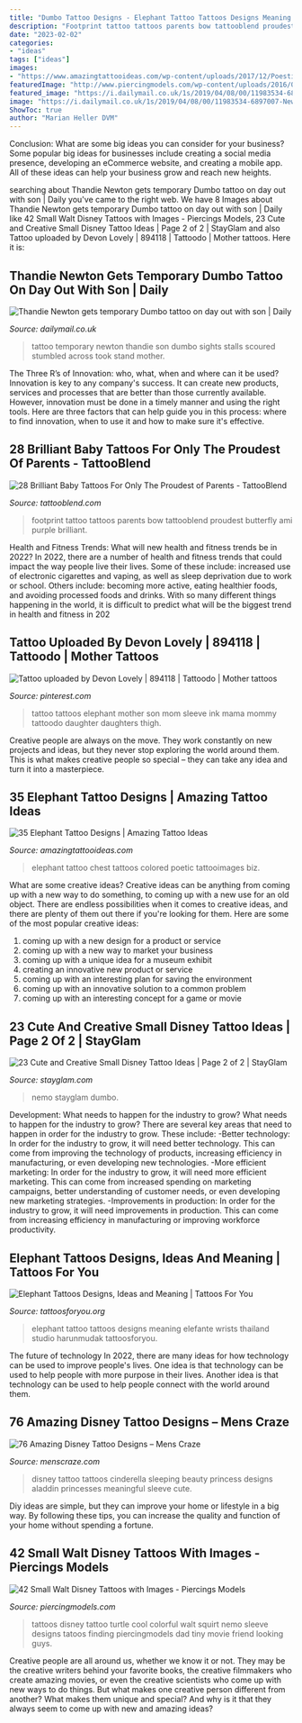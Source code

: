 ```yaml
---
title: "Dumbo Tattoo Designs - Elephant Tattoo Tattoos Designs Meaning Elefante Wrists Thailand Studio Harunmudak Tattoosforyou"
description: "Footprint tattoo tattoos parents bow tattooblend proudest butterfly ami purple brilliant"
date: "2023-02-02"
categories:
- "ideas"
tags: ["ideas"]
images:
- "https://www.amazingtattooideas.com/wp-content/uploads/2017/12/Poestic-Elephant-Chest-Tattoo.jpg"
featuredImage: "http://www.piercingmodels.com/wp-content/uploads/2016/02/squirt-disney-tattoos.jpg"
featured_image: "https://i.dailymail.co.uk/1s/2019/04/08/00/11983534-6897007-New_ink_The_actress_got_a_temporary_tattoo_of_the_iconic_cartoon-m-154_1554680879211.jpg"
image: "https://i.dailymail.co.uk/1s/2019/04/08/00/11983534-6897007-New_ink_The_actress_got_a_temporary_tattoo_of_the_iconic_cartoon-m-154_1554680879211.jpg"
ShowToc: true
author: "Marian Heller DVM"
---
```



Conclusion: What are some big ideas you can consider for your business?
Some popular big ideas for businesses include creating a social media presence, developing an eCommerce website, and creating a mobile app. All of these ideas can help your business grow and reach new heights.

	

		
searching about Thandie Newton gets temporary Dumbo tattoo on day out with son | Daily you've came to the right web. We have 8 Images about Thandie Newton gets temporary Dumbo tattoo on day out with son | Daily like 42 Small Walt Disney Tattoos with Images - Piercings Models, 23 Cute and Creative Small Disney Tattoo Ideas | Page 2 of 2 | StayGlam and also Tattoo uploaded by Devon Lovely | 894118 | Tattoodo | Mother tattoos. Here it is:
		
    
## Thandie Newton Gets Temporary Dumbo Tattoo On Day Out With Son | Daily

<img loading=lazy src="https://i.dailymail.co.uk/1s/2019/04/08/00/11983534-6897007-New_ink_The_actress_got_a_temporary_tattoo_of_the_iconic_cartoon-m-154_1554680879211.jpg" onerror="this.onerror=null;this.src='https://tse1.mm.bing.net/th?id=OIP.shV1lAdg2VcNfam8p4n-bAHaNy&amp;pid=15.1';" alt="Thandie Newton gets temporary Dumbo tattoo on day out with son | Daily">

_Source: dailymail.co.uk_

>tattoo temporary newton thandie son dumbo sights stalls scoured stumbled across took stand mother. 

	

The Three R’s of Innovation: who, what, when and where can it be used?
Innovation is key to any company's success. It can create new products, services and processes that are better than those currently available. However, innovation must be done in a timely manner and using the right tools. Here are three factors that can help guide you in this process: where to find innovation, when to use it and how to make sure it's effective.

    
## 28 Brilliant Baby Tattoos For Only The Proudest Of Parents - TattooBlend

<img loading=lazy src="https://tattooblend.com/wp-content/uploads/2016/02/baby-tattoo.jpg" onerror="this.onerror=null;this.src='https://tse1.mm.bing.net/th?id=OIP.jsI3PpQm1ath7NNc30shawHaHc&amp;pid=15.1';" alt="28 Brilliant Baby Tattoos For Only The Proudest of Parents - TattooBlend">

_Source: tattooblend.com_

>footprint tattoo tattoos parents bow tattooblend proudest butterfly ami purple brilliant. 

	

Health and Fitness Trends: What will new health and fitness trends be in 2022?
In 2022, there are a number of health and fitness trends that could impact the way people live their lives. Some of these include: increased use of electronic cigarettes and vaping, as well as sleep deprivation due to work or school. Others include: becoming more active, eating healthier foods, and avoiding processed foods and drinks. With so many different things happening in the world, it is difficult to predict what will be the biggest trend in health and fitness in 202
    
## Tattoo Uploaded By Devon Lovely | 894118 | Tattoodo | Mother Tattoos

<img loading=lazy src="https://i.pinimg.com/originals/6b/a7/50/6ba750bbb834a3823acc320ebc750b19.jpg" onerror="this.onerror=null;this.src='https://tse4.mm.bing.net/th?id=OIP.3taOskM5BV7bPooqyqFWywAAAA&amp;pid=15.1';" alt="Tattoo uploaded by Devon Lovely | 894118 | Tattoodo | Mother tattoos">

_Source: pinterest.com_

>tattoo tattoos elephant mother son mom sleeve ink mama mommy tattoodo daughter daughters thigh. 

	

Creative people are always on the move. They work constantly on new projects and ideas, but they never stop exploring the world around them. This is what makes creative people so special – they can take any idea and turn it into a masterpiece.

    
## 35 Elephant Tattoo Designs | Amazing Tattoo Ideas

<img loading=lazy src="https://www.amazingtattooideas.com/wp-content/uploads/2017/12/Poestic-Elephant-Chest-Tattoo.jpg" onerror="this.onerror=null;this.src='https://tse4.mm.bing.net/th?id=OIP.QDeHCxvfnIHi4D0__DQWaQHaHM&amp;pid=15.1';" alt="35 Elephant Tattoo Designs | Amazing Tattoo Ideas">

_Source: amazingtattooideas.com_

>elephant tattoo chest tattoos colored poetic tattooimages biz. 

	

What are some creative ideas?
Creative ideas can be anything from coming up with a new way to do something, to coming up with a new use for an old object. There are endless possibilities when it comes to creative ideas, and there are plenty of them out there if you're looking for them. Here are some of the most popular creative ideas: 
1. coming up with a new design for a product or service 
2. coming up with a new way to market your business 
3. coming up with a unique idea for a museum exhibit 
4. creating an innovative new product or service 
5. coming up with an interesting plan for saving the environment 
6. coming up with an innovative solution to a common problem 
7. coming up with an interesting concept for a game or movie 

    
## 23 Cute And Creative Small Disney Tattoo Ideas | Page 2 Of 2 | StayGlam

<img loading=lazy src="https://stayglam.com/wp-content/uploads/2017/07/sandytattoo_20067425_103235863685921_4632425251563634688_nresize.jpg" onerror="this.onerror=null;this.src='https://tse4.mm.bing.net/th?id=OIP.6wWjvOGl8mS1zvAt6kWJpAHaHa&amp;pid=15.1';" alt="23 Cute and Creative Small Disney Tattoo Ideas | Page 2 of 2 | StayGlam">

_Source: stayglam.com_

>nemo stayglam dumbo. 

	

Development: What needs to happen for the industry to grow?
What needs to happen for the industry to grow? 
There are several key areas that need to happen in order for the industry to grow. These include: 
-Better technology: In order for the industry to grow, it will need better technology. This can come from improving the technology of products, increasing efficiency in manufacturing, or even developing new technologies. 
-More efficient marketing: In order for the industry to grow, it will need more efficient marketing. This can come from increased spending on marketing campaigns, better understanding of customer needs, or even developing new marketing strategies. 
-Improvements in production: In order for the industry to grow, it will need improvements in production. This can come from increasing efficiency in manufacturing or improving workforce productivity.

    
## Elephant Tattoos Designs, Ideas And Meaning | Tattoos For You

<img loading=lazy src="http://www.tattoosforyou.org/wp-content/uploads/2013/09/Small-Elephant-Tattoo.jpg" onerror="this.onerror=null;this.src='https://tse4.mm.bing.net/th?id=OIP.mErqNUS0TQ7lQur2KKcQnAHaJ4&amp;pid=15.1';" alt="Elephant Tattoos Designs, Ideas and Meaning | Tattoos For You">

_Source: tattoosforyou.org_

>elephant tattoo tattoos designs meaning elefante wrists thailand studio harunmudak tattoosforyou. 

	

The future of technology
In 2022, there are many ideas for how technology can be used to improve people's lives. One idea is that technology can be used to help people with more purpose in their lives. Another idea is that technology can be used to help people connect with the world around them.

    
## 76 Amazing Disney Tattoo Designs – Mens Craze

<img loading=lazy src="http://menscraze.com/wp-content/uploads/2016/07/45-disney-tattoos-aladdin.jpg" onerror="this.onerror=null;this.src='https://tse4.mm.bing.net/th?id=OIP.F82Mnr5CZ11ZJiG0afdsSwHaHa&amp;pid=15.1';" alt="76 Amazing Disney Tattoo Designs – Mens Craze">

_Source: menscraze.com_

>disney tattoo tattoos cinderella sleeping beauty princess designs aladdin princesses meaningful sleeve cute. 

	

Diy ideas are simple, but they can improve your home or lifestyle in a big way. By following these tips, you can increase the quality and function of your home without spending a fortune.

    
## 42 Small Walt Disney Tattoos With Images - Piercings Models

<img loading=lazy src="http://www.piercingmodels.com/wp-content/uploads/2016/02/squirt-disney-tattoos.jpg" onerror="this.onerror=null;this.src='https://tse4.mm.bing.net/th?id=OIP.k_mWEcO-L6J7taz7cyYX_gHaHa&amp;pid=15.1';" alt="42 Small Walt Disney Tattoos with Images - Piercings Models">

_Source: piercingmodels.com_

>tattoos disney tattoo turtle cool colorful walt squirt nemo sleeve designs tatoos finding piercingmodels dad tiny movie friend looking guys. 

	

Creative people are all around us, whether we know it or not. They may be the creative writers behind your favorite books, the creative filmmakers who create amazing movies, or even the creative scientists who come up with new ways to do things. But what makes one creative person different from another? What makes them unique and special? And why is it that they always seem to come up with new and amazing ideas?

